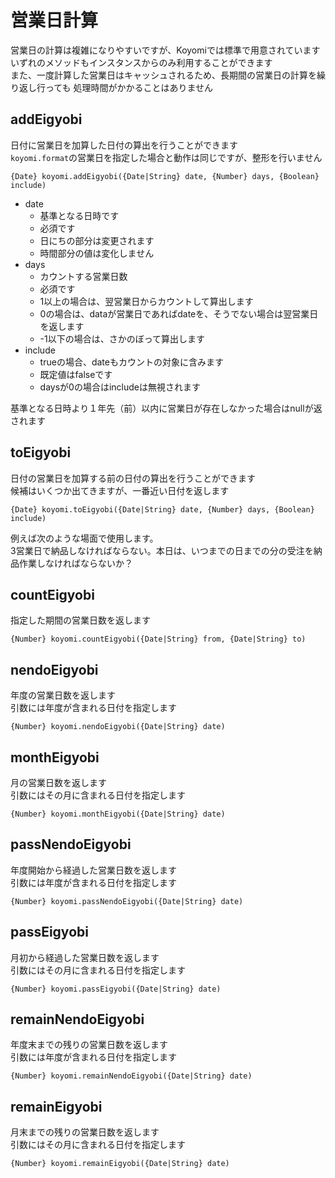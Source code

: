 # 営業日計算

営業日の計算は複雑になりやすいですが、Koyomiでは標準で用意されています  
いずれのメソッドもインスタンスからのみ利用することができます  
また、一度計算した営業日はキャッシュされるため、長期間の営業日の計算を繰り返し行っても
処理時間がかかることはありません

## addEigyobi

日付に営業日を加算した日付の算出を行うことができます  
`koyomi.format`の営業日を指定した場合と動作は同じですが、整形を行いません

`{Date} koyomi.addEigyobi({Date|String} date, {Number} days, {Boolean} include)`

  + date
    + 基準となる日時です
    + 必須です
    + 日にちの部分は変更されます
    + 時間部分の値は変化しません
  + days
    + カウントする営業日数
    + 必須です
    + 1以上の場合は、翌営業日からカウントして算出します
    + 0の場合は、dataが営業日であればdateを、そうでない場合は翌営業日を返します
    + -1以下の場合は、さかのぼって算出します
  + include
    + trueの場合、dateもカウントの対象に含みます
    + 既定値はfalseです
    + daysが0の場合はincludeは無視されます

基準となる日時より１年先（前）以内に営業日が存在しなかった場合はnullが返されます


## toEigyobi

日付の営業日を加算する前の日付の算出を行うことができます  
候補はいくつか出てきますが、一番近い日付を返します

`{Date} koyomi.toEigyobi({Date|String} date, {Number} days, {Boolean} include)`

例えば次のような場面で使用します。  
3営業日で納品しなければならない。本日は、いつまでの日までの分の受注を納品作業しなければならないか？


## countEigyobi

指定した期間の営業日数を返します

`{Number} koyomi.countEigyobi({Date|String} from, {Date|String} to)`


## nendoEigyobi

年度の営業日数を返します  
引数には年度が含まれる日付を指定します

`{Number} koyomi.nendoEigyobi({Date|String} date)`


## monthEigyobi

月の営業日数を返します  
引数にはその月に含まれる日付を指定します

`{Number} koyomi.monthEigyobi({Date|String} date)`


## passNendoEigyobi

年度開始から経過した営業日数を返します  
引数には年度が含まれる日付を指定します

`{Number} koyomi.passNendoEigyobi({Date|String} date)`


## passEigyobi

月初から経過した営業日数を返します  
引数にはその月に含まれる日付を指定します

`{Number} koyomi.passEigyobi({Date|String} date)`


## remainNendoEigyobi

年度末までの残りの営業日数を返します  
引数には年度が含まれる日付を指定します

`{Number} koyomi.remainNendoEigyobi({Date|String} date)`


## remainEigyobi

月末までの残りの営業日数を返します  
引数にはその月に含まれる日付を指定します

`{Number} koyomi.remainEigyobi({Date|String} date)`

